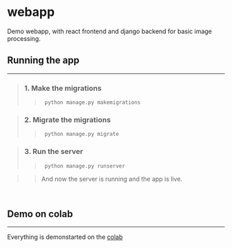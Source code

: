 # webapp
Demo webapp, with react frontend and django backend for basic image processing.

## Running the app
<hr/>

> ### 1. Make the migrations
>> ``` python manage.py makemigrations``` 

> ### 2. Migrate the migrations
>> ``` python manage.py migrate``` 

> ### 3. Run the server
>>  ``` python manage.py runserver``` 

>> And now the server is running and the app is live.

<br>

## Demo on colab
<hr/>

Everything is demonstarted on the [colab](https://colab.research.google.com/drive/1-GMn6geUGnJWOo-YfQbkTZFZhpZBDgMB?authuser=1#scrollTo=zgwXJhBNXhdf)

